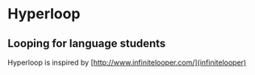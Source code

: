 # Hyperloop
## Looping for language students

Hyperloop is inspired by [http://www.infinitelooper.com/](infinitelooper)
